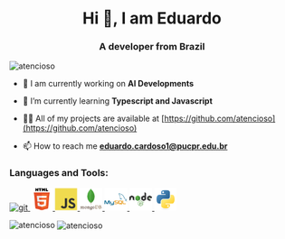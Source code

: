 <h1 align="center">Hi 👋, I am Eduardo</h1>
<h3 align="center">A developer from Brazil</h3>

<p align="left"> <img src="https://komarev.com/ghpvc/?username=audacioso&label=Profile%20views&color=0e75b6&style=flat" alt="atencioso" /> </p>

- 🔭 I am currently working on **AI Developments**

- 🌱 I’m currently learning **Typescript and Javascript**

- 👨‍💻 All of my projects are available at [https://github.com/atencioso](https://github.com/atencioso)

- 📫 How to reach me **eduardo.cardoso1@pucpr.edu.br**

<h3 align="left">Languages and Tools:</h3>
<p align="left"> <a href="https://git-scm.com/" target="_blank" rel="noreferrer"> <img src="https://www.vectorlogo.zone/logos/git-scm/git-scm-icon.svg" alt="git" width="40" height="40"/> </a> <a href="https://www.w3.org/html/" target="_blank" rel="noreferrer"> <img src="https://raw.githubusercontent.com/devicons/devicon/master/icons/html5/html5-original-wordmark.svg" alt="html5" width="40" height="40"/> </a> <a href="https://developer.mozilla.org/en-US/docs/Web/JavaScript" target="_blank" rel="noreferrer"> <img src="https://raw.githubusercontent.com/devicons/devicon/master/icons/javascript/javascript-original.svg" alt="javascript" width="40" height="40"/> </a> <a href="https://www.mongodb.com/" target="_blank" rel="noreferrer"> <img src="https://raw.githubusercontent.com/devicons/devicon/master/icons/mongodb/mongodb-original-wordmark.svg" alt="mongodb" width="40" height="40"/> </a> <a href="https://www.mysql.com/" target="_blank" rel="noreferrer"> <img src="https://raw.githubusercontent.com/devicons/devicon/master/icons/mysql/mysql-original-wordmark.svg" alt="mysql" width="40" height="40"/> </a> <a href="https://nodejs.org" target="_blank" rel="noreferrer"> <img src="https://raw.githubusercontent.com/devicons/devicon/master/icons/nodejs/nodejs-original-wordmark.svg" alt="nodejs" width="40" height="40"/> </a> <a href="https://www.python.org" target="_blank" rel="noreferrer"> <img src="https://raw.githubusercontent.com/devicons/devicon/master/icons/python/python-original.svg" alt="python" width="40" height="40"/> </a> </p>

<p><img align="left" src="https://github-readme-stats.vercel.app/api/top-langs?username=atencioso&show_icons=true&locale=en&layout=compact" alt="atencioso" /></p>

<p>&nbsp;<img align="center" src="https://github-readme-stats.vercel.app/api?username=atencioso&show_icons=true&locale=en" alt="atencioso" /></p>
